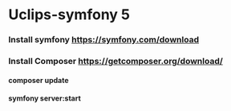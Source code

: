 # Uclips-symfony 5
### Install symfony https://symfony.com/download
### Install Composer https://getcomposer.org/download/ 

#### composer update
#### symfony server:start
